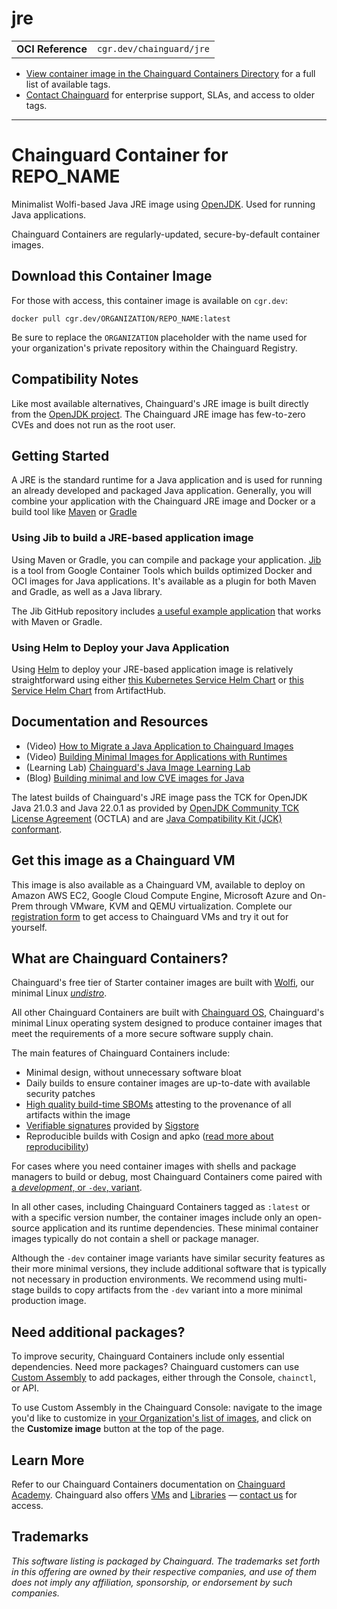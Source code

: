 <!--monopod:start-->
# jre
| | |
| - | - |
| **OCI Reference** | `cgr.dev/chainguard/jre` |


* [View container image in the Chainguard Containers Directory](https://images.chainguard.dev/directory/image/jre/versions) for a full list of available tags.
* [Contact Chainguard](https://www.chainguard.dev/contact?utm_source=readmes) for enterprise support, SLAs, and access to older tags.

---
<!--monopod:end-->

<!--overview:start-->
# Chainguard Container for REPO_NAME

Minimalist Wolfi-based Java JRE image using [OpenJDK](https://openjdk.org/projects/jdk/). Used for running Java applications.

Chainguard Containers are regularly-updated, secure-by-default container images.
<!--overview:end-->

<!--getting:start-->
## Download this Container Image
For those with access, this container image is available on `cgr.dev`:

```
docker pull cgr.dev/ORGANIZATION/REPO_NAME:latest
```

Be sure to replace the `ORGANIZATION` placeholder with the name used for your organization's private repository within the Chainguard Registry.
<!--getting:end-->

<!--body:start-->
## Compatibility Notes

Like most available alternatives, Chainguard's JRE image is built directly from the [OpenJDK project](https://openjdk.org/). The Chainguard JRE image has few-to-zero CVEs and does not run as the root user.

## Getting Started

A JRE is the standard runtime for a Java application and is used for running an already developed and packaged Java application. Generally, you will combine your application with the Chainguard JRE image and Docker or a build tool like [Maven](https://maven.apache.org/) or [Gradle](https://gradle.org/)

### Using Jib to build a JRE-based application image

Using Maven or Gradle, you can compile and package your application. [Jib](https://github.com/GoogleContainerTools/jib/tree/master) is a tool from Google Container Tools which builds optimized Docker and OCI images for Java applications. It's available as a plugin for both Maven and Gradle, as well as a Java library. 

The Jib GitHub repository includes [a useful example application](https://github.com/GoogleContainerTools/jib/tree/master/examples/spring-boot) that works with Maven or Gradle.

### Using Helm to Deploy your Java Application

Using [Helm](https://helm.sh/) to deploy your JRE-based application image is relatively straightforward using either [this Kubernetes Service Helm Chart](https://github.com/gruntwork-io/helm-kubernetes-services/blob/main/charts/k8s-service/README.md) or [this Service Helm Chart](https://artifacthub.io/packages/helm/kvalitetsit/service) from ArtifactHub.

## Documentation and Resources

- (Video) [How to Migrate a Java Application to Chainguard Images](https://edu.chainguard.dev/chainguard/chainguard-images/videos/java-images/)
- (Video) [Building Minimal Images for Applications with Runtimes](https://edu.chainguard.dev/chainguard/chainguard-images/videos/minimal-runtime-images/)
- (Learning Lab) [Chainguard's Java Image Learning Lab](https://www.chainguard.dev/events/chainguards-java-image)
- (Blog) [Building minimal and low CVE images for Java](https://www.chainguard.dev/unchained/building-minimal-and-low-cve-images-for-java)

The latest builds of Chainguard's JRE image pass the TCK for OpenJDK Java 21.0.3 and Java 22.0.1 as provided by [OpenJDK Community TCK License Agreement](https://openjdk.org/legal/openjdk-tck-license.pdf) (OCTLA) and are [Java Compatibility Kit (JCK) conformant](https://www.chainguard.dev/unchained/chainguards-openjdk-java-images-are-now-jck-conformant).
<!--body:end-->

## Get this image as a Chainguard VM

This image is also available as a Chainguard VM, available to deploy on Amazon AWS EC2, Google Cloud Compute Engine, Microsoft Azure and On-Prem through VMware, KVM and QEMU virtualization. Complete our [registration form](https://get.chainguard.dev/vmearlyaccesswaitlist?utm_source=readmes) to get access to Chainguard VMs and try it out for yourself.

## What are Chainguard Containers?

Chainguard's free tier of Starter container images are built with [Wolfi](https://edu.chainguard.dev/open-source/wolfi/overview?utm_source=readmes), our minimal Linux _[undistro](https://edu.chainguard.dev/open-source/wolfi/overview/#why-undistro)_.

All other Chainguard Containers are built with [Chainguard OS](https://edu.chainguard.dev/chainguard/chainguard-os/overview/?utm_source=readmes), Chainguard's minimal Linux operating system designed to produce container images that meet the requirements of a more secure software supply chain.

The main features of Chainguard Containers include:

* Minimal design, without unnecessary software bloat
* Daily builds to ensure container images are up-to-date with available security patches
* [High quality build-time SBOMs](https://edu.chainguard.dev/chainguard/chainguard-images/working-with-images/retrieve-image-sboms/?utm_source=readmes) attesting to the provenance of all artifacts within the image
* [Verifiable signatures](https://edu.chainguard.dev/chainguard/chainguard-images/working-with-images/retrieve-image-sboms/) provided by [Sigstore](https://edu.chainguard.dev/open-source/sigstore/cosign/an-introduction-to-cosign/?utm_source=readmes)
* Reproducible builds with Cosign and apko ([read more about reproducibility](https://www.chainguard.dev/unchained/reproducing-chainguards-reproducible-image-builds?utm_source=readmes))

For cases where you need container images with shells and package managers to build or debug, most Chainguard Containers come paired with [a *development*, or `-dev`, variant](https://edu.chainguard.dev/chainguard/chainguard-images/about/differences-development-production/).

In all other cases, including Chainguard Containers tagged as `:latest` or with a specific version number, the container images include only an open-source application and its runtime dependencies. These minimal container images typically do not contain a shell or package manager.

Although the `-dev` container image variants have similar security features as their more minimal versions, they include additional software that is typically not necessary in production environments. We recommend using multi-stage builds to copy artifacts from the `-dev` variant into a more minimal production image.

## Need additional packages?

To improve security, Chainguard Containers include only essential dependencies. Need more packages? Chainguard customers can use [Custom Assembly](https://edu.chainguard.dev/chainguard/chainguard-images/features/ca-docs/custom-assembly/) to add packages, either through the Console, `chainctl`, or API.

To use Custom Assembly in the Chainguard Console: navigate to the image you'd like to customize in [your Organization's list of images](https://console.chainguard.dev/images/organization), and click on the **Customize image** button at the top of the page.

## Learn More

Refer to our Chainguard Containers documentation on [Chainguard Academy](https://edu.chainguard.dev/?utm_source=readmes). Chainguard also offers [VMs](https://www.chainguard.dev/vms?utm_source=readmes) and [Libraries](https://www.chainguard.dev/libraries?utm_source=readmes) — [contact us](https://www.chainguard.dev/contact?utm_source=readmes) for access.
 

## Trademarks

_This software listing is packaged by Chainguard. The trademarks set forth in this offering are owned by their respective companies, and use of them does not imply any affiliation, sponsorship, or endorsement by such companies._